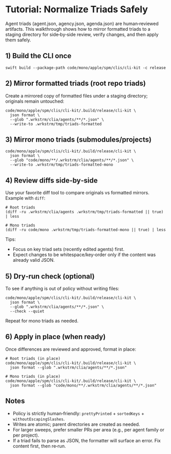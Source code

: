 # Tutorial: Normalize Triads Safely

Agent triads (agent.json, agency.json, agenda.json) are human‑reviewed artifacts. This walkthrough shows how to mirror formatted triads to a staging directory for side‑by‑side review, verify changes, and then apply them safely.

## 1) Build the CLI once

```
swift build --package-path code/mono/apple/spm/clis/cli-kit -c release
```

## 2) Mirror formatted triads (root repo triads)

Create a mirrored copy of formatted files under a staging directory; originals remain untouched:

```
code/mono/apple/spm/clis/cli-kit/.build/release/cli-kit \
  json format \
  --glob ".wrkstrm/clia/agents/**/*.json" \
  --write-to .wrkstrm/tmp/triads-formatted
```

## 3) Mirror mono triads (submodules/projects)

```
code/mono/apple/spm/clis/cli-kit/.build/release/cli-kit \
  json format \
  --glob "code/mono/**/.wrkstrm/clia/agents/**/*.json" \
  --write-to .wrkstrm/tmp/triads-formatted-mono
```

## 4) Review diffs side‑by‑side

Use your favorite diff tool to compare originals vs formatted mirrors. Example with `diff`:

```
# Root triads
(diff -ru .wrkstrm/clia/agents .wrkstrm/tmp/triads-formatted || true) | less

# Mono triads
(diff -ru code/mono .wrkstrm/tmp/triads-formatted-mono || true) | less
```

Tips:
- Focus on key triad sets (recently edited agents) first.
- Expect changes to be whitespace/key‑order only if the content was already valid JSON.

## 5) Dry‑run check (optional)

To see if anything is out of policy without writing files:

```
code/mono/apple/spm/clis/cli-kit/.build/release/cli-kit \
  json format \
  --glob ".wrkstrm/clia/agents/**/*.json" \
  --check --quiet
```

Repeat for mono triads as needed.

## 6) Apply in place (when ready)

Once differences are reviewed and approved, format in place:

```
# Root triads (in place)
code/mono/apple/spm/clis/cli-kit/.build/release/cli-kit \
  json format --glob ".wrkstrm/clia/agents/**/*.json"

# Mono triads (in place)
code/mono/apple/spm/clis/cli-kit/.build/release/cli-kit \
  json format --glob "code/mono/**/.wrkstrm/clia/agents/**/*.json"
```

## Notes

- Policy is strictly human‑friendly: `prettyPrinted` + `sortedKeys` + `withoutEscapingSlashes`.
- Writes are atomic; parent directories are created as needed.
- For larger sweeps, prefer smaller PRs per area (e.g., per agent family or per project).
- If a triad fails to parse as JSON, the formatter will surface an error. Fix content first, then re‑run.

